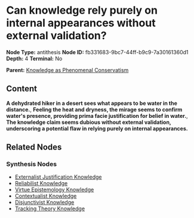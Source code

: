 # Can knowledge rely purely on internal appearances without external validation?

**Node Type:** antithesis
**Node ID:** fb331683-9bc7-44ff-b9c9-7a30161360d1
**Depth:** 4
**Terminal:** No

**Parent:** [Knowledge as Phenomenal Conservatism](knowledge-as-phenomenal-conservatism-synthesis-8908fa56-2303-4846-b5c6-7f033dd298d6.md)

## Content

**A dehydrated hiker in a desert sees what appears to be water in the distance.**, **Feeling the heat and dryness, the mirage seems to confirm water's presence, providing prima facie justification for belief in water.**, **The knowledge claim seems dubious without external validation, underscoring a potential flaw in relying purely on internal appearances.**

## Related Nodes

### Synthesis Nodes

- [Externalist Justification Knowledge](externalist-justification-knowledge-synthesis-08a4534f-8bb7-43c2-91e9-0eae4c44b80e.md)
- [Reliabilist Knowledge](reliabilist-knowledge-synthesis-7bf439ad-7c79-4e7c-9288-f71d2156d2d8.md)
- [Virtue Epistemology Knowledge](virtue-epistemology-knowledge-synthesis-82963a34-72fa-4280-9bbb-2cba3e6e6f9e.md)
- [Contextualist Knowledge](contextualist-knowledge-synthesis-67bb28bc-0e72-42b7-abca-39c2eddaf4a8.md)
- [Disjunctivist Knowledge](disjunctivist-knowledge-synthesis-aab8c2f3-d57a-4300-8776-4a6138dcf811.md)
- [Tracking Theory Knowledge](tracking-theory-knowledge-synthesis-1740204f-6f07-4c81-8283-2e8560f8ed0a.md)
